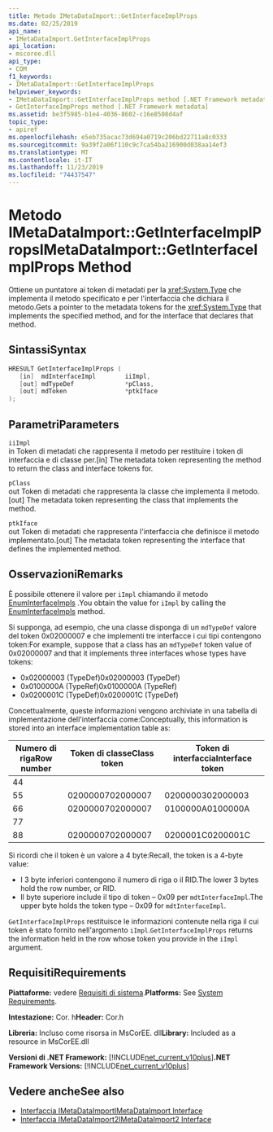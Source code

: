 ```yaml
---
title: Metodo IMetaDataImport::GetInterfaceImplProps
ms.date: 02/25/2019
api_name:
- IMetaDataImport.GetInterfaceImplProps
api_location:
- mscoree.dll
api_type:
- COM
f1_keywords:
- IMetaDataImport::GetInterfaceImplProps
helpviewer_keywords:
- IMetaDataImport::GetInterfaceImplProps method [.NET Framework metadata]
- GetInterfaceImpProps method [.NET Framework metadata]
ms.assetid: be3f5985-b1e4-4036-8602-c16e8508d4af
topic_type:
- apiref
ms.openlocfilehash: e5eb735acac73d694a0719c206bd22711a8c0333
ms.sourcegitcommit: 9a39f2a06f110c9c7ca54ba216900d038aa14ef3
ms.translationtype: MT
ms.contentlocale: it-IT
ms.lasthandoff: 11/23/2019
ms.locfileid: "74437547"
---
```

# <a name="imetadataimportgetinterfaceimplprops-method"></a><span data-ttu-id="88674-102">Metodo IMetaDataImport::GetInterfaceImplProps</span><span class="sxs-lookup"><span data-stu-id="88674-102">IMetaDataImport::GetInterfaceImplProps Method</span></span>
<span data-ttu-id="88674-103">Ottiene un puntatore ai token di metadati per la <xref:System.Type> che implementa il metodo specificato e per l'interfaccia che dichiara il metodo.</span><span class="sxs-lookup"><span data-stu-id="88674-103">Gets a pointer to the metadata tokens for the <xref:System.Type> that implements the specified method, and for the interface that declares that method.</span></span>
  
## <a name="syntax"></a><span data-ttu-id="88674-104">Sintassi</span><span class="sxs-lookup"><span data-stu-id="88674-104">Syntax</span></span>  
  
```cpp  
HRESULT GetInterfaceImplProps (  
   [in]  mdInterfaceImpl        iiImpl,  
   [out] mdTypeDef              *pClass,  
   [out] mdToken                *ptkIface  
);  
```  
  
## <a name="parameters"></a><span data-ttu-id="88674-105">Parametri</span><span class="sxs-lookup"><span data-stu-id="88674-105">Parameters</span></span>  
 `iiImpl`  
 <span data-ttu-id="88674-106">in Token di metadati che rappresenta il metodo per restituire i token di interfaccia e di classe per.</span><span class="sxs-lookup"><span data-stu-id="88674-106">[in] The metadata token representing the method to return the class and interface tokens for.</span></span>  
  
 `pClass`  
 <span data-ttu-id="88674-107">out Token di metadati che rappresenta la classe che implementa il metodo.</span><span class="sxs-lookup"><span data-stu-id="88674-107">[out] The metadata token representing the class that implements the method.</span></span>  
  
 `ptkIface`  
 <span data-ttu-id="88674-108">out Token di metadati che rappresenta l'interfaccia che definisce il metodo implementato.</span><span class="sxs-lookup"><span data-stu-id="88674-108">[out] The metadata token representing the interface that defines the implemented method.</span></span>  

## <a name="remarks"></a><span data-ttu-id="88674-109">Osservazioni</span><span class="sxs-lookup"><span data-stu-id="88674-109">Remarks</span></span>

 <span data-ttu-id="88674-110">È possibile ottenere il valore per `iImpl` chiamando il metodo [EnumInterfaceImpls](imetadataimport-enuminterfaceimpls-method.md) .</span><span class="sxs-lookup"><span data-stu-id="88674-110">You obtain the value for `iImpl` by calling the [EnumInterfaceImpls](imetadataimport-enuminterfaceimpls-method.md) method.</span></span>
 
 <span data-ttu-id="88674-111">Si supponga, ad esempio, che una classe disponga di un `mdTypeDef` valore del token 0x02000007 e che implementi tre interfacce i cui tipi contengono token:</span><span class="sxs-lookup"><span data-stu-id="88674-111">For example, suppose that a class has an `mdTypeDef` token value of 0x02000007 and that it implements three interfaces whose types have tokens:</span></span> 

- <span data-ttu-id="88674-112">0x02000003 (TypeDef)</span><span class="sxs-lookup"><span data-stu-id="88674-112">0x02000003 (TypeDef)</span></span>
- <span data-ttu-id="88674-113">0x0100000A (TypeRef)</span><span class="sxs-lookup"><span data-stu-id="88674-113">0x0100000A (TypeRef)</span></span>
- <span data-ttu-id="88674-114">0x0200001C (TypeDef)</span><span class="sxs-lookup"><span data-stu-id="88674-114">0x0200001C (TypeDef)</span></span>

<span data-ttu-id="88674-115">Concettualmente, queste informazioni vengono archiviate in una tabella di implementazione dell'interfaccia come:</span><span class="sxs-lookup"><span data-stu-id="88674-115">Conceptually, this information is stored into an interface implementation table as:</span></span>

| <span data-ttu-id="88674-116">Numero di riga</span><span class="sxs-lookup"><span data-stu-id="88674-116">Row number</span></span> | <span data-ttu-id="88674-117">Token di classe</span><span class="sxs-lookup"><span data-stu-id="88674-117">Class token</span></span> | <span data-ttu-id="88674-118">Token di interfaccia</span><span class="sxs-lookup"><span data-stu-id="88674-118">Interface token</span></span> |
|------------|-------------|-----------------|
| <span data-ttu-id="88674-119">4</span><span class="sxs-lookup"><span data-stu-id="88674-119">4</span></span>          |             |                 |
| <span data-ttu-id="88674-120">5</span><span class="sxs-lookup"><span data-stu-id="88674-120">5</span></span>          | <span data-ttu-id="88674-121">02000007</span><span class="sxs-lookup"><span data-stu-id="88674-121">02000007</span></span>    | <span data-ttu-id="88674-122">02000003</span><span class="sxs-lookup"><span data-stu-id="88674-122">02000003</span></span>        |
| <span data-ttu-id="88674-123">6</span><span class="sxs-lookup"><span data-stu-id="88674-123">6</span></span>          | <span data-ttu-id="88674-124">02000007</span><span class="sxs-lookup"><span data-stu-id="88674-124">02000007</span></span>    | <span data-ttu-id="88674-125">0100000A</span><span class="sxs-lookup"><span data-stu-id="88674-125">0100000A</span></span>        |
| <span data-ttu-id="88674-126">7</span><span class="sxs-lookup"><span data-stu-id="88674-126">7</span></span>          |             |                 |
| <span data-ttu-id="88674-127">8</span><span class="sxs-lookup"><span data-stu-id="88674-127">8</span></span>          | <span data-ttu-id="88674-128">02000007</span><span class="sxs-lookup"><span data-stu-id="88674-128">02000007</span></span>    | <span data-ttu-id="88674-129">0200001C</span><span class="sxs-lookup"><span data-stu-id="88674-129">0200001C</span></span>        |

<span data-ttu-id="88674-130">Si ricordi che il token è un valore a 4 byte:</span><span class="sxs-lookup"><span data-stu-id="88674-130">Recall, the token is a 4-byte value:</span></span>

- <span data-ttu-id="88674-131">I 3 byte inferiori contengono il numero di riga o il RID.</span><span class="sxs-lookup"><span data-stu-id="88674-131">The lower 3 bytes hold the row number, or RID.</span></span>
- <span data-ttu-id="88674-132">Il byte superiore include il tipo di token – 0x09 per `mdtInterfaceImpl`.</span><span class="sxs-lookup"><span data-stu-id="88674-132">The upper byte holds the token type – 0x09 for `mdtInterfaceImpl`.</span></span>

<span data-ttu-id="88674-133">`GetInterfaceImplProps` restituisce le informazioni contenute nella riga il cui token è stato fornito nell'argomento `iImpl`.</span><span class="sxs-lookup"><span data-stu-id="88674-133">`GetInterfaceImplProps` returns the information held in the row whose token you provide in the `iImpl` argument.</span></span> 
  
## <a name="requirements"></a><span data-ttu-id="88674-134">Requisiti</span><span class="sxs-lookup"><span data-stu-id="88674-134">Requirements</span></span>  
 <span data-ttu-id="88674-135">**Piattaforme:** vedere [Requisiti di sistema](../../../../docs/framework/get-started/system-requirements.md).</span><span class="sxs-lookup"><span data-stu-id="88674-135">**Platforms:** See [System Requirements](../../../../docs/framework/get-started/system-requirements.md).</span></span>  
  
 <span data-ttu-id="88674-136">**Intestazione:** Cor. h</span><span class="sxs-lookup"><span data-stu-id="88674-136">**Header:** Cor.h</span></span>  
  
 <span data-ttu-id="88674-137">**Libreria:** Incluso come risorsa in MsCorEE. dll</span><span class="sxs-lookup"><span data-stu-id="88674-137">**Library:** Included as a resource in MsCorEE.dll</span></span>  
  
 <span data-ttu-id="88674-138">**Versioni di .NET Framework:** [!INCLUDE[net_current_v10plus](../../../../includes/net-current-v10plus-md.md)]</span><span class="sxs-lookup"><span data-stu-id="88674-138">**.NET Framework Versions:** [!INCLUDE[net_current_v10plus](../../../../includes/net-current-v10plus-md.md)]</span></span>  
  
## <a name="see-also"></a><span data-ttu-id="88674-139">Vedere anche</span><span class="sxs-lookup"><span data-stu-id="88674-139">See also</span></span>

- [<span data-ttu-id="88674-140">Interfaccia IMetaDataImport</span><span class="sxs-lookup"><span data-stu-id="88674-140">IMetaDataImport Interface</span></span>](../../../../docs/framework/unmanaged-api/metadata/imetadataimport-interface.md)
- [<span data-ttu-id="88674-141">Interfaccia IMetaDataImport2</span><span class="sxs-lookup"><span data-stu-id="88674-141">IMetaDataImport2 Interface</span></span>](../../../../docs/framework/unmanaged-api/metadata/imetadataimport2-interface.md)
